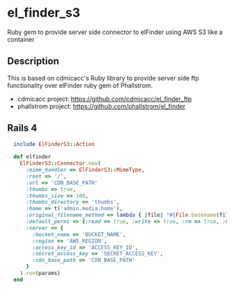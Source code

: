 # el_finder_s3
Ruby gem to provide server side connector to elFinder using AWS S3 like a container

## Description

This is based on cdmicacc's Ruby library to provide server side ftp functionality over elFinder ruby gem of Phallstrom.

- cdmicacc project: https://github.com/cdmicacc/el_finder_ftp
- phallstrom project: https://github.com/phallstrom/el_finder


## Rails 4

```ruby
  include ElFinderS3::Action
  
  def elfinder
    ElFinderS3::Connector.new(
      :mime_handler => ElFinderS3::MimeType,
      :root => '/',
      :url => 'CDN_BASE_PATH'
      :thumbs => true,
      :thumbs_size => 100,
      :thumbs_directory => 'thumbs',
      :home => t('admin.media.home'),
      :original_filename_method => lambda { |file| "#{File.basename(file.original_filename, File.extname(file.original_filename)).parameterize}#{File.extname(file.original_filename)}" },
      :default_perms => {:read => true, :write => true, :rm => true, :hidden => false},
      :server => {
        :bucket_name => 'BUCKET_NAME',
        :region => 'AWS_REGION',
        :access_key_id => 'ACCESS_KEY_ID',
        :secret_access_key => 'SECRET_ACCESS_KEY',
        :cdn_base_path => 'CDN_BASE_PATH'
      }
    ).run(params)
  end
```
